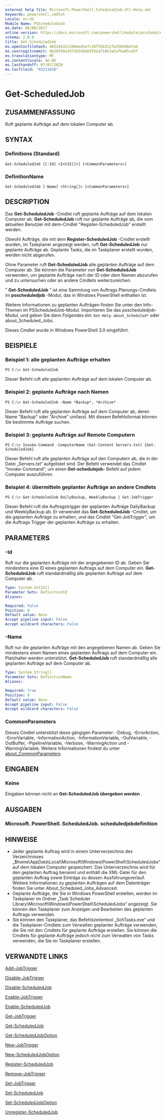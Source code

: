 ```yaml
---
external help file: Microsoft.PowerShell.ScheduledJob.dll-Help.xml
keywords: powershell,cmdlet
Locale: en-US
Module Name: PSScheduledJob
ms.date: 06/09/2017
online version: https://docs.microsoft.com/powershell/module/psscheduledjob/get-scheduledjob?view=powershell-5.1&WT.mc_id=ps-gethelp
schema: 2.0.0
title: Get-ScheduledJob
ms.openlocfilehash: 40224432c208ee45efc20f556312fa250e9bb7a6
ms.sourcegitcommit: 9b28fb9a3d72655bb63f62af18b3a5af6a05cd3f
ms.translationtype: MT
ms.contentlocale: de-DE
ms.lasthandoff: 07/07/2020
ms.locfileid: "93213436"
---
```

# Get-ScheduledJob

## ZUSAMMENFASSUNG
Ruft geplante Aufträge auf dem lokalen Computer ab.

## SYNTAX

### Definitions (Standard)

```
Get-ScheduledJob [[-Id] <Int32[]>] [<CommonParameters>]
```

### DefinitionName

```
Get-ScheduledJob [-Name] <String[]> [<CommonParameters>]
```

## DESCRIPTION
Das **Get-ScheduledJob** -Cmdlet ruft geplante Aufträge auf dem lokalen Computer ab.
**Get-ScheduledJob** ruft nur geplante Aufträge ab, die vom aktuellen Benutzer mit dem-Cmdlet "Register-ScheduledJob" erstellt werden.

Obwohl Aufträge, die mit dem **Register-ScheduledJob** -Cmdlet erstellt wurden, im Taskplaner angezeigt werden, ruft **Get-ScheduledJob** nur geplante Aufträge ab.
Geplante Tasks, die im Taskplaner erstellt wurden, werden nicht abgerufen.

Ohne Parameter ruft **Get-ScheduledJob** alle geplanten Aufträge auf dem Computer ab.
Sie können die Parameter von **Get-ScheduledJob** verwenden, um geplante Aufträge nach der ID oder dem Namen abzurufen und zu untersuchen oder an andere Cmdlets weiterzureichen.

" **Get-ScheduledJob** " ist eine Sammlung von Auftrags Planungs-Cmdlets im **psscheduledjob** -Modul, das in Windows PowerShell enthalten ist.

Weitere Informationen zu geplanten Aufträgen finden Sie unter den Info-Themen im PSScheduledJob-Modul.
Importieren Sie das psscheduledjob-Modul, und geben Sie dann Folgendes ein: `Get-Help about_Scheduled*` oder about_Scheduled_Jobs.

Dieses Cmdlet wurde in Windows PowerShell 3.0 eingeführt.

## BEISPIELE

### Beispiel 1: alle geplanten Aufträge erhalten

```
PS C:\> Get-ScheduledJob
```

Dieser Befehl ruft alle geplanten Aufträge auf dem lokalen Computer ab.

### Beispiel 2: geplante Aufträge nach Namen

```
PS C:\> Get-ScheduledJob -Name *Backup*, *Archive*
```

Dieser Befehl ruft alle geplanten Aufträge auf dem Computer ab, deren Name "Backup" oder "Archive" umfasst.
Mit diesem Befehlsformat können Sie bestimmte Aufträge suchen.

### Beispiel 3: geplante Aufträge auf Remote Computern

```
PS C:\> Invoke-Command -ComputerName (Get-Content Servers.txt) {Get-ScheduledJob}
```

Dieser Befehl ruft alle geplanten Aufträge auf den Computern ab, die in der Datei „Servers.txt“ aufgelistet sind.
Der Befehl verwendet das Cmdlet "Invoke-Command", um einen **Get-schedulejob-** Befehl auf jedem Computer auszuführen.

### Beispiel 4: übermitteln geplanter Aufträge an andere Cmdlets

```
PS C:\> Get-ScheduledJob DailyBackup, WeeklyBackup | Get-JobTrigger
```

Dieser Befehl ruft die Auftragstrigger der geplanten Aufträge DailyBackup und WeeklyBackup ab.
Er verwendet das **Get-ScheduledJob** -Cmdlet, um die geplanten Aufträge zu erhalten, und das Cmdlet "Get-JobTrigger", um die Auftrags Trigger der geplanten Aufträge zu erhalten.

## PARAMETERS

### -Id
Ruft nur die geplanten Aufträge mit der angegebenen ID ab.
Geben Sie mindestens eine ID eines geplanten Auftrags auf dem Computer ein.
**Get-ScheduledJob** ruft standardmäßig alle geplanten Aufträge auf dem Computer ab.

```yaml
Type: System.Int32[]
Parameter Sets: DefinitionId
Aliases:

Required: False
Position: 0
Default value: None
Accept pipeline input: False
Accept wildcard characters: False
```

### -Name
Ruft nur die geplanten Aufträge mit den angegebenen Namen ab.
Geben Sie mindestens einen Namen eines geplanten Auftrags auf dem Computer ein.
Platzhalter werden unterstützt.
**Get-ScheduledJob** ruft standardmäßig alle geplanten Aufträge auf dem Computer ab.

```yaml
Type: System.String[]
Parameter Sets: DefinitionName
Aliases:

Required: True
Position: 0
Default value: None
Accept pipeline input: False
Accept wildcard characters: False
```

### CommonParameters
Dieses Cmdlet unterstützt diese gängigen Parameter: -Debug, -ErrorAction, -ErrorVariable, -InformationAction, -InformationVariable, -OutVariable, -OutBuffer, -PipelineVariable, -Verbose, -WarningAction und -WarningVariable. Weitere Informationen findest du unter [about_CommonParameters](https://go.microsoft.com/fwlink/?LinkID=113216).

## EINGABEN

### Keine
Eingaben können nicht an **Get-ScheduledJob übergeben werden** .

## AUSGABEN

### Microsoft. PowerShell. ScheduledJob. scheduledjobdefinition

## HINWEISE

* Jeder geplante Auftrag wird in einem Unterverzeichnis des Verzeichnisses „$home\AppData\Local\Microsoft\Windows\PowerShell\ScheduledJobs“ auf dem lokalen Computer gespeichert. Das Unterverzeichnis wird für den geplanten Auftrag benannt und enthält die XML-Datei für den geplanten Auftrag sowie Einträge zu dessen Ausführungsverlauf. Weitere Informationen zu geplanten Aufträgen auf dem Datenträger finden Sie unter About_Scheduled_Jobs_Advanced.
* Geplante Aufträge, die Sie in Windows PowerShell erstellen, werden im Taskplaner im Ordner „Task Scheduler Library\Microsoft\Windows\PowerShell\ScheduledJobs“ angezeigt. Sie können den Taskplaner zum Anzeigen und Bearbeiten des geplanten Auftrags verwenden.
* Sie können den Taskplaner, das Befehlszeilentool „SchTasks.exe“ und die Taskplaner-Cmdlets zum Verwalten geplanter Aufträge verwenden, die Sie mit den Cmdlets für geplante Aufträge erstellen. Sie können die Cmdlets für geplante Aufträge jedoch nicht zum Verwalten von Tasks verwenden, die Sie im Taskplaner erstellen.

## VERWANDTE LINKS

[Add-JobTrigger](Add-JobTrigger.md)

[Disable-JobTrigger](Disable-JobTrigger.md)

[Disable-ScheduledJob](Disable-ScheduledJob.md)

[Enable-JobTrigger](Enable-JobTrigger.md)

[Enable-ScheduledJob](Enable-ScheduledJob.md)

[Get-JobTrigger](Get-JobTrigger.md)

[Get-ScheduledJob](Get-ScheduledJob.md)

[Get-ScheduledJobOption](Get-ScheduledJobOption.md)

[New-JobTrigger](New-JobTrigger.md)

[New-ScheduledJobOption](New-ScheduledJobOption.md)

[Register-ScheduledJob](Register-ScheduledJob.md)

[Remove-JobTrigger](Remove-JobTrigger.md)

[Set-JobTrigger](Set-JobTrigger.md)

[Set-ScheduledJob](Set-ScheduledJob.md)

[Set-ScheduledJobOption](Set-ScheduledJobOption.md)

[Unregister-ScheduledJob](Unregister-ScheduledJob.md)
